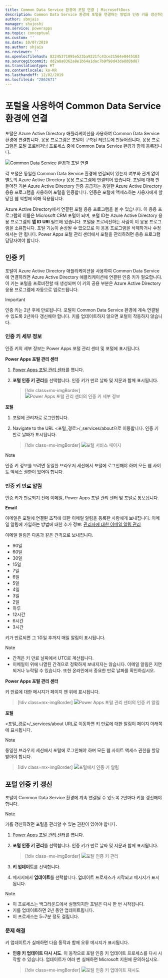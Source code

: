 ```yaml
---
title: Common Data Service 환경에 포털 연결 | MicrosoftDocs
description: Common Data Service 환경에 포털을 연결하는 방법과 인증 키를 갱신하는 방법에 대해 알아봅니다.
author: sbmjais
manager: shujoshi
ms.service: powerapps
ms.topic: conceptual
ms.custom: ''
ms.date: 10/07/2019
ms.author: shjais
ms.reviewer: ''
ms.openlocfilehash: 82245371095e523ba9221fc43ce21564e0445103
ms.sourcegitcommit: dd2a8a0362a8e1b64a1dac7b9f98d43da8d0bd87
ms.translationtype: HT
ms.contentlocale: ko-KR
ms.lasthandoff: 12/02/2019
ms.locfileid: "2862671"
---
```

# <a name="connect-to-a-common-data-service-environment-using-a-portal"></a>포털을 사용하여 Common Data Service 환경에 연결

포털은 Azure Active Directory 애플리케이션을 사용하여 Common Data Service 환경에 연결합니다. 응용 프로그램은 포털이 구축된 테넌트에 만들어집니다. 응용 프로그램은 포털 프로비저닝 프로세스 중에 Common Data Service 환경과 함께 등록됩니다.

![Common Data Service 환경과 포털 연결](../media/connect-with-dynamics.png "Common Data Service 환경과 포털 연결")

각 포털은 동일한 Common Data Service 환경에 연결되어 있는지 여부와 관계 없이 별도의 Azure Active Directory 응용 프로그램에 연결되어 있습니다. 포털에 대해 만들어진 기본 Azure Active Directory 인증 공급자는 동일한 Azure Active Directory 응용 프로그램을 사용하여 포털을 인증합니다. 인증은 포털에 액세스하는 사용자에게 할당된 웹 역할에 의해 적용됩니다.

Azure Active Directory에서 연결된 포털 응용 프로그램을 볼 수 있습니다. 이 응용 프로그램의 이름은 Microsoft CRM 포털이 되며, 포털 ID는 Azure Active Directory 응용 프로그램의 **앱 ID URI** 필드에 있습니다. 포털을 프로비전하는 사람이 이 응용 프로그램을 소유합니다. 포털 기능이 손상될 수 있으므로 이 응용 프로그램을 삭제하거나 수정해서는 안 됩니다. Power Apps 포털 관리 센터에서 포털을 관리하려면 응용 프로그램 담당자여야 합니다.

## <a name="authentication-key"></a>인증 키

포털이 Azure Active Directory 애플리케이션을 사용하여 Common Data Service에 연결하려면 Azure Active Directory 애플리케이션에 연결된 인증 키가 필요합니다. 이 키는 포털을 프로비전할 때 생성되며 이 키의 공용 부분은 Azure Active Directory 응용 프로그램에 자동으로 업로드됩니다.

> [!IMPORTANT]
> 인증 키는 2년 후에 만료됩니다. 포털이 Common Data Service 환경에 계속 연결될 수 있도록 2년마다 갱신해야 합니다. 키를 업데이트하지 않으면 포털이 작동하지 않습니다.  

### <a name="authentication-key-details"></a>인증 키 세부 정보

인증 키의 세부 정보는 Power Apps 포털 관리 센터 및 포털에 표시됩니다.

**Power Apps 포털 관리 센터**

1. [Power Apps 포털 관리 센터](admin-overview.md)를 엽니다.

2. **포털 인증 키 관리**를 선택합니다. 인증 키가 만료 날짜 및 지문과 함께 표시됩니다.

   > [!div class=mx-imgBorder]
   > ![Power Apps 포털 관리 센터의 인증 키 세부 정보](../media/manage-auth-key.png "Power Apps 포털 관리 센터의 인증 키 세부 정보")

**포털**

1. 포털에 관리자로 로그인합니다.

2. Navigate to the URL <포털_경로>/_services/about으로 이동합니다. 인증 키 만료 날짜가 표시됩니다. 

   > [!div class=mx-imgBorder]
   > ![포털 서비스 페이지](../media/portal-services-page.png "포털 서비스 페이지")

> [!NOTE]
> 인증 키 정보를 보려면 동일한 브라우저 세션에서 포털에 로그인해야 하며 모든 웹 사이트 액세스 권한이 있어야 합니다.

### <a name="authentication-key-expiration-notification"></a>인증 키 만료 알림

인증 키가 만료되기 전에 이메일, Power Apps 포털 관리 센터 및 포털로 통보됩니다.

**Email**

이메일은 포털에 연결된 조직에 대한 이메일 알림을 등록한 사람에게 보내집니다. 이메일 알림에 가입하는 방법에 대한 추가 정보: [관리자에 대한 이메일 알림 관리](https://docs.microsoft.com/dynamics365/customer-engagement/admin/manage-email-notifications)

이메일 알림은 다음과 같은 간격으로 보내집니다. 
- 90일 
- 60일 
- 30일 
- 15일 
- 7일 
- 6일 
- 5일 
- 4일 
- 3일 
- 2일 
- 하루 
- 12시간 
- 6시간 
- 3시간

키가 만료되면 그 1주일 후까지 매일 알림이 표시됩니다.

> [!NOTE]
> - 간격은 키 만료 날짜에서 UTC로 계산됩니다.
> - 이메일이 위에 나열된 간격으로 정확하게 보내지지는 않습니다. 이메일 알림은 지연되거나 누락될 수 있습니다. 또한 온라인에서 중요한 만료 날짜를 확인하십시오.

**Power Apps 포털 관리 센터**

키 만료에 대한 메시지가 페이지 맨 위에 표시됩니다.

> [!div class=mx-imgBorder]
> ![Power Apps 포털 관리 센터의 인증 키 알림](../media/portal-admin-center-auth-notif.png "Power Apps 포털 관리 센터의 인증 키 알림")

**포털**

<포털_경로>/_services/about URL로 이동하면 키 만료에 대한 알림이 페이지 아래쪽에 표시됩니다.

> [!NOTE]
> 동일한 브라우저 세션에서 포털에 로그인해야 하며 모든 웹 사이트 액세스 권한을 할당 받아야 합니다.

> [!div class=mx-imgBorder]
> ![포털에서 인증 키 알림](../media/portal-service-page-auth-notif.png "포털에서 인증 키 알림")

## <a name="renew-portal-authentication-key"></a>포털 인증 키 갱신

포털이 Common Data Service 환경에 계속 연결될 수 있도록 2년마다 키를 갱신해야 합니다.

> [!NOTE]
> 키를 갱신하려면 포털을 관리할 수 있는 권한이 있어야 합니다.

1. [Power Apps 포털 관리 센터](admin-overview.md)를 엽니다.

2. **포털 인증 키 관리**를 선택합니다. 인증 키가 만료 날짜 및 지문과 함께 표시됩니다.

    > [!div class=mx-imgBorder]
    > ![포털 인증 키 관리](../media/manage-portal-auth-key.png "포털 인증 키 관리")

3. **키 업데이트**를 선택합니다.

4. 메시지에서 **업데이트**를 선택합니다. 업데이트 프로세스가 시작되고 메시지가 표시됩니다.

> [!NOTE]
> - 이 프로세스는 백그라운드에서 실행되지만 포털은 다시 한 번 시작됩니다.
> - 키를 업데이트하면 2년 동안 업데이트됩니다.
> - 이 프로세스는 5~7분 정도 걸립니다.

### <a name="troubleshooting"></a>문제 해결

키 업데이트가 실패하면 다음 동작과 함께 오류 메시지가 표시됩니다.

- **인증 키 업데이트 다시 시도**. 이 동작으로 포털 인증 키 업데이트 프로세스를 다시 시작할 수 있습니다. 업데이트가 여러 번 실패하면 Microsoft 지원에 문의하십시오.

    > [!div class=mx-imgBorder]
    > ![포털 인증 키 업데이트 재시도](../media/retry-auth-key-update.png "포털 인증 키 업데이트 재시도")